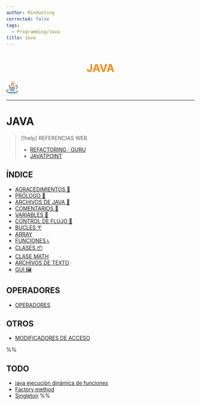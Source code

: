 ```yaml
---
author: Mindusting
corrected: false
tags:
  - Programming/Java
title: Java
---
```


<h1 align="center" style="color:#f81;">JAVA</h1>

![#logo](Java.png)

---

# JAVA

> [!help] REFERENCIAS WEB
> - [REFACTORING · GURU](https://refactoring.guru/es/design-patterns/java)
> - [JAVATPOINT](https://www.javatpoint.com/java-tutorial)

## ÍNDICE

- [AGRACEDIMIENTOS 🎉](java_thanks_to.md)
- [PRÓLOGO 🧭](java_prologue.md)
- [ARCHIVOS DE JAVA 📄](java_files.md)
- [COMENTARIOS 💬](java_comments.md)
- [VARIABLES 💾](java_variable.md)
- [CONTROL DE FLUJO 🚦](java_control_flow.md)
- [BUCLES ➰](java_loop.md)
- [ARRAY](java_array.md)
- [FUNCIONES 📞](java_functions.md)
- [CLASES 📦](java_class.md)
- [CLASE MATH](java_math.md)
- [ARCHIVOS DE TEXTO](java_text_files.md)
- [GUI 🖼](java_gui.md)

## OPERADORES

- [OPERADORES](java_operators.md)

## OTROS

- [MODIFICADORES DE ACCESO](java_access_modifiers.md)

%%
## TODO

- [java ejecución dinámica de funciones](http://delphiaccess.com/foros/index.php/articulos/java/855-ejecutar-de-forma-din%C3%A1mica-un-m%C3%A9todo-de-un-objeto-dado)
- [Factory method](https://refactoring.guru/es/design-patterns/factory-method/java/example)
- [Singleton](https://refactoring.guru/es/design-patterns/singleton)
%%
